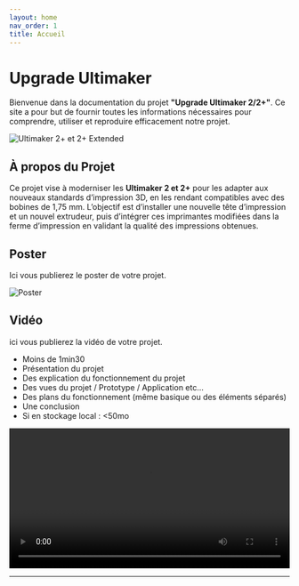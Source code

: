 ```yaml
---
layout: home
nav_order: 1
title: Accueil
---
```


# Upgrade Ultimaker

Bienvenue dans la documentation du projet __"Upgrade Ultimaker 2/2+"__. Ce site a pour but de fournir toutes les informations nécessaires pour comprendre, utiliser et reproduire efficacement notre projet.

![Ultimaker 2+ et 2+ Extended](https://upload.wikimedia.org/wikipedia/commons/thumb/d/d8/Ultimaker_Setting_-_2_Ultimaker_2%2B_and_2_Extended%2B_-2_%2828127006770%29.jpg/1280px-Ultimaker_Setting_-_2_Ultimaker_2%2B_and_2_Extended%2B_-2_%2828127006770%29.jpg)

## À propos du Projet

Ce projet vise à moderniser les __Ultimaker 2 et 2+__ pour les adapter aux nouveaux standards d’impression 3D, en les rendant compatibles avec des bobines de 1,75 mm. L’objectif est d’installer une nouvelle tête d’impression et un nouvel extrudeur, puis d’intégrer ces imprimantes modifiées dans la ferme d’impression en validant la qualité des impressions obtenues.

## Poster

Ici vous publierez le poster de votre projet.

![Poster]("C:/Users/SDO/OneDrive/Documents/Template.jpg")


## Vidéo

ici vous publierez la vidéo de votre projet. 
- Moins de 1min30
- Présentation du projet 
- Des explication du fonctionnement du projet
- Des vues du projet / Prototype / Application etc... 
- Des plans du fonctionnement (même basique ou des éléments séparés)
- Une conclusion
- Si en stockage local : <50mo

<video src="images/intro_amiens.mp4" controls title="Title"  style="width: 100%;"></video>

---
